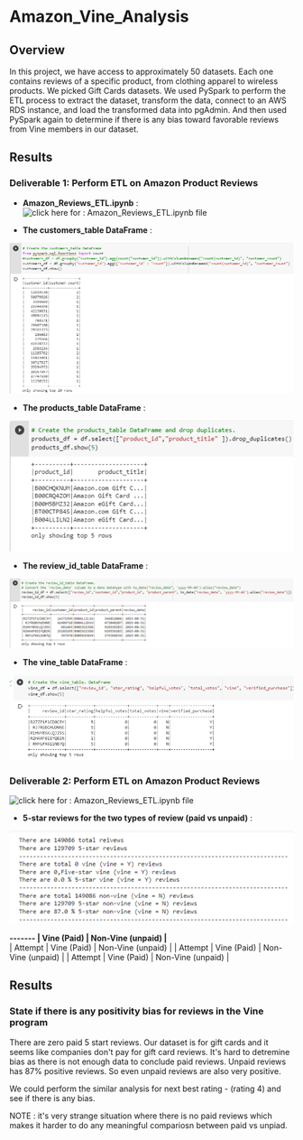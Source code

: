 # Amazon_Vine_Analysis

## Overview
In this project, we have access to approximately 50 datasets. Each one contains reviews of a specific product, from clothing apparel to wireless products.  We picked Gift Cards datasets. 
We used PySpark to perform the ETL process to extract the dataset, transform the data, connect to an AWS RDS instance, and load the transformed data into pgAdmin. And then used PySpark again to determine if there is any bias toward favorable reviews from Vine members in our dataset. 


## Results

### Deliverable 1: Perform ETL on Amazon Product Reviews

* **Amazon_Reviews_ETL.ipynb** :  
![click here for : Amazon_Reviews_ETL.ipynb file](https://github.com/dhaval-28/Amazon_Vine_Analysis/blob/main/Amazon_Reviews_ETL.ipynb)

* **The customers_table DataFrame** :  
<p align="left">
<img src = "https://github.com/dhaval-28/Amazon_Vine_Analysis/blob/main/Images/Customer_Table_DF.png" /><br>
</p>

* **The products_table DataFrame** :  
<p align="left">
<img src = "https://github.com/dhaval-28/Amazon_Vine_Analysis/blob/main/Images/Products_Table_DF.png" /><br>
</p>

* **The review_id_table DataFrame** :  
<p align="left">
<img src = "https://github.com/dhaval-28/Amazon_Vine_Analysis/blob/main/Images/review_id_table_DF.png" /><br>
</p>

* **The vine_table DataFrame** :  
<p align="left">
<img src = "https://github.com/dhaval-28/Amazon_Vine_Analysis/blob/main/Images/vine_table_DF.png" /><br>
</p>


### Deliverable 2: Perform ETL on Amazon Product Reviews
![click here for : Amazon_Reviews_ETL.ipynb file](https://github.com/dhaval-28/Amazon_Vine_Analysis/blob/main/Vine_Review_Analysis.ipynb)

* **5-star reviews for the two types of review (paid vs unpaid)** :  
<p align="center">
<img src = "https://github.com/dhaval-28/Amazon_Vine_Analysis/blob/main/Images/Del-2.png" /><br>
</p>

**------- | Vine (Paid) | Non-Vine (unpaid) |** <br>
| Attempt | Vine (Paid) | Non-Vine (unpaid) |
| Attempt | Vine (Paid) | Non-Vine (unpaid) |
| Attempt | Vine (Paid) | Non-Vine (unpaid) |

## Results

### State if there is any positivity bias for reviews in the Vine program
There are zero paid 5 start reviews. Our dataset is for gift cards and it seems like companies don't pay for gift card reviews. It's hard to detremine bias as there is not enough data to conclude paid reviews. Unpaid reviews has 87% positive reviews. So even unpaid reviews are also very positive.

We could perform the similar analysis for next best rating - (rating 4) and see if there is any bias. 

NOTE : it's very strange situation where there is no paid reviews which makes it harder to do any meaningful compariosn between paid vs unpiad. 




